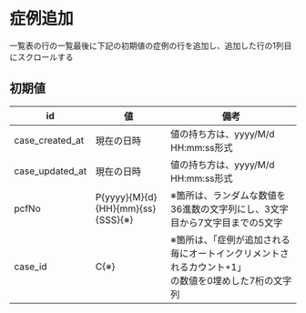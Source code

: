 # 症例追加

一覧表の行の一覧最後に下記の初期値の症例の行を追加し、追加した行の1列目にスクロールする

## 初期値

| id | 値 | 備考 |
| ---- | ---- | ---- |
| case_created_at | 現在の日時 | 値の持ち方は、yyyy/M/d HH:mm:ss形式 |
| case_updated_at | 現在の日時 | 値の持ち方は、yyyy/M/d HH:mm:ss形式 |
| pcfNo | P{yyyy}{M}{d}{HH}{mm}{ss}{SSS}{※} | ※箇所は、ランダムな数値を36進数の文字列にし、3文字目から7文字目までの5文字 |
| case_id | C{※} | ※箇所は、「症例が追加される毎にオートインクリメントされるカウント+1」<br>の数値を0埋めした7桁の文字列 |
